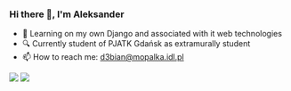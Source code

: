 ### Hi there 👋, I'm Aleksander

- 🔭 Learning on my own Django and associated with it web technologies
- 🔍 Currently student of PJATK Gdańsk as extramurally student
- 📫 How to reach me: d3bian@mopalka.idl.pl

<div>
<img src="https://github-readme-stats.vercel.app/api?username=alopalka&count_private=true&show_icons=true&theme=github_dark">
<img src="https://github-readme-stats.vercel.app/api/top-langs/?username=alopalka&theme=github_dark&count_private=true">
</div>
